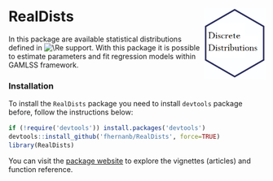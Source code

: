 # RealDists <img src="man/figures/logo.png" align="right" alt="" width="120" />

In this package are available statistical distributions defined in
![\Re](https://latex.codecogs.com/png.image?%5Cdpi%7B110%7D&space;%5Cbg_white&space;%5CRe "\Re")
support. With this package it is possible to estimate parameters and fit
regression models within GAMLSS framework.

### Installation

To install the `RealDists` package you need to install `devtools`
package before, follow the instructions below:

```r
if (!require('devtools')) install.packages('devtools')
devtools::install_github('fhernanb/RealDists', force=TRUE)
library(RealDists)
```

You can visit the [package
website](https://fhernanb.github.io/RealDists/) to explore the vignettes
(articles) and function reference.
